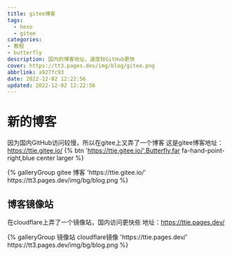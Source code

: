 ```yaml
---
title: gitee博客
tags:
  - hexo
  - gitee
categories: 
- 教程
- butterfly
description: 国内的博客地址，速度较GitHub更快
cover: https://tt3.pages.dev/img/blog/gitee.png
abbrlink: a927fc93
date: 2022-12-02 12:22:56
updated: 2022-12-02 12:22:56
---
```


# 新的博客

因为国内GitHub访问较慢，所以在gitee上又弄了一个博客
这是gitee博客地址：https://ttie.gitee.io/
{% btn 'https://ttie.gitee.io/',Butterfly,far fa-hand-point-right,blue center larger %}
<div class="gallery-group-main">
{% galleryGroup gitee 博客 'https://ttie.gitee.io/' https://tt3.pages.dev/img/bg/blog.png %}
</div>


## 博客镜像站

在cloudflare上弄了一个镜像站，国内访问更快些
地址：https://ttie.pages.dev/
<div class="gallery-group-main">
{% galleryGroup 镜像站 cloudflare镜像 'https://ttie.pages.dev/' https://tt3.pages.dev/img/bg/blog.png %}
</div>